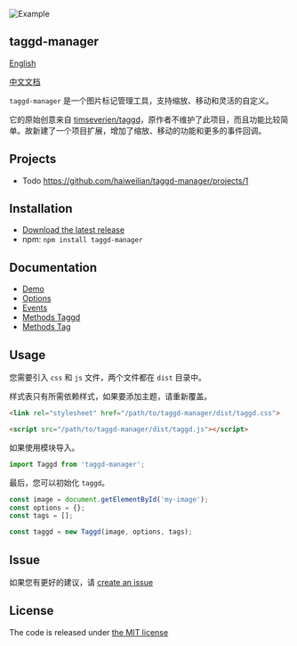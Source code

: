 ![Example](https://github.com/haiweilian/taggd-manager/raw/master/docs/example.gif)

## taggd-manager

[English](https://github.com/haiweilian/taggd-manager/blob/master/README.md)

[中文文档](https://github.com/haiweilian/taggd-manager/blob/master/READMECN.md)

`taggd-manager` 是一个图片标记管理工具，支持缩放、移动和灵活的自定义。

它的原始创意来自 [timseverien/taggd](https://github.com/timseverien/taggd)，原作者不维护了此项目，而且功能比较简单。故新建了一个项目扩展，增加了缩放、移动的功能和更多的事件回调。

## Projects

* Todo <https://github.com/haiweilian/taggd-manager/projects/1>

## Installation

* [Download the latest release](https://github.com/haiweilian/taggd-manager/archive/master.zip)
* npm: `npm install taggd-manager`

## Documentation

* [Demo](http://haiweilian.github.io/taggd-manager/tests/manual/basic.html)
* [Options](https://github.com/haiweilian/taggd-manager/blob/master/docs/cn/options.md)
* [Events](https://github.com/haiweilian/taggd-manager/blob/master/docs/cn/events.md)
* [Methods Taggd](https://github.com/haiweilian/taggd-manager/blob/master/docs/cn/methods-taggd.md)
* [Methods Tag](https://github.com/haiweilian/taggd-manager/blob/master/docs/cn/methods-tag.md)

## Usage

您需要引入 `css` 和 `js` 文件，两个文件都在 `dist` 目录中。

样式表只有所需依赖样式，如果要添加主题，请重新覆盖。

```html
<link rel="stylesheet" href="/path/to/taggd-manager/dist/taggd.css">
```

```html
<script src="/path/to/taggd-manager/dist/taggd.js"></script>
```

如果使用模块导入。

```js
import Taggd from 'taggd-manager';
```

最后，您可以初始化 `taggd`。

```js
const image = document.getElementById('my-image');
const options = {};
const tags = [];

const taggd = new Taggd(image, options, tags);
```

## Issue

如果您有更好的建议，请 [create an issue](https://github.com/haiweilian/taggd-manager/issues)

## License

The code is released under [the MIT license](https://github.com/haiweilian/taggd-manager/blob/master/LICENSE)
